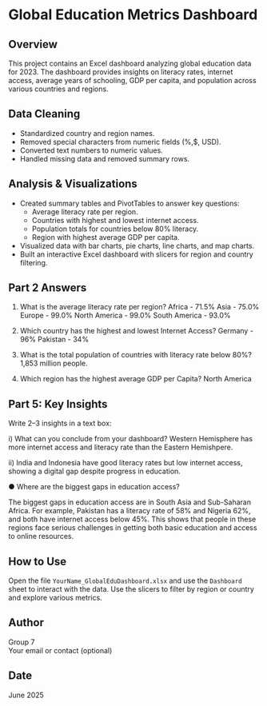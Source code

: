 # Global Education Metrics Dashboard

## Overview
This project contains an Excel dashboard analyzing global education data for 2023. The dashboard provides insights on literacy rates, internet access, average years of schooling, GDP per capita, and population across various countries and regions.

## Data Cleaning
- Standardized country and region names.
- Removed special characters from numeric fields (%,$, USD).
- Converted text numbers to numeric values.
- Handled missing data and removed summary rows.

## Analysis & Visualizations
- Created summary tables and PivotTables to answer key questions:
  - Average literacy rate per region.
  - Countries with highest and lowest internet access.
  - Population totals for countries below 80% literacy.
  - Region with highest average GDP per capita.
- Visualized data with bar charts, pie charts, line charts, and map charts.
- Built an interactive Excel dashboard with slicers for region and country filtering.

## Part 2 Answers
1.	What is the average literacy rate per region?
Africa - 71.5%
Asia - 75.0%
Europe - 99.0%
North America - 99.0%
South America - 93.0%

2.	Which country has the highest and lowest Internet Access?
Germany - 96%
Pakistan - 34%

3.	What is the total population of countries with literacy rate below 80%?
1,853 million people. 

4.	Which region has the highest average GDP per Capita?
North America

## Part 5: Key Insights
Write 2–3 insights in a text box:

i)	What can you conclude from your dashboard?
Western Hemisphere has more internet access and literacy rate than the Eastern Hemishpere. 

ii) India and Indonesia have good literacy rates but low internet access, showing a digital gap despite progress in education.

●	Where are the biggest gaps in education access?

The biggest gaps in education access are in South Asia and Sub-Saharan Africa. For example, Pakistan has a literacy rate of 58% and Nigeria 62%, and both have internet access below 45%. This shows that people in these regions face serious challenges in getting both basic education and access to online resources.


## How to Use
Open the file `YourName_GlobalEduDashboard.xlsx` and use the `Dashboard` sheet to interact with the data. Use the slicers to filter by region or country and explore various metrics.

## Author
Group 7  
Your email or contact (optional)

## Date
June 2025

























